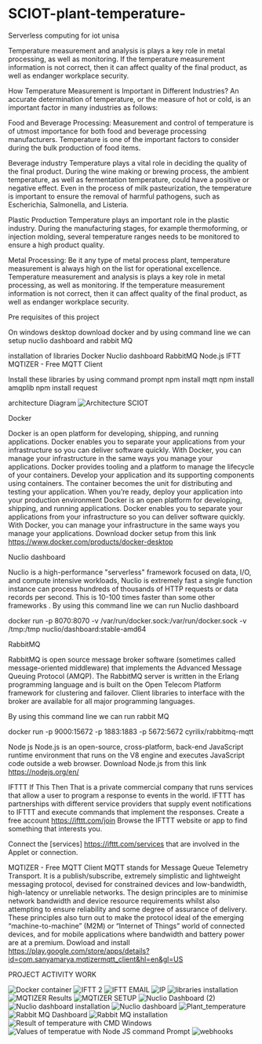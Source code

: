 # SCIOT-plant-temperature-
Serverless computing for iot unisa 


Temperature measurement and analysis is plays a key role in metal processing, as well as monitoring. If the temperature measurement information is not correct, then it can affect quality of the final product, as well as endanger workplace security.


How Temperature Measurement is Important in Different Industries?
An accurate determination of temperature, or the measure of hot or cold, is an important factor in many industries as follows:


Food and Beverage Processing:
Measurement and control of temperature is of utmost importance for both food and beverage processing manufacturers. Temperature is one of the important factors to consider during the bulk production of food items.


Beverage industry
Temperature plays a vital role in deciding the quality of the final product. During the wine making or brewing process, the ambient temperature, as well as fermentation temperature, could have a positive or negative effect. Even in the process of milk pasteurization, the temperature is important to ensure the removal of harmful pathogens, such as Escherichia, Salmonella, and Listeria.


Plastic Production
Temperature plays an important role in the plastic industry. During the manufacturing stages, for example thermoforming, or injection molding, several temperature ranges needs to be monitored to ensure a high product quality.


Metal Processing:
Be it any type of metal process plant, temperature measurement is always high on the list for operational excellence. Temperature measurement and analysis is plays a key role in metal processing, as well as monitoring. If the temperature measurement information is not correct, then it can affect quality of the final product, as well as endanger workplace security.


Pre requisites of this project

On windows desktop download docker and by using command line we can setup nuclio dashboard and rabbit MQ

installation of libraries
Docker
Nuclio dashboard
RabbitMQ
Node.js
IFTT
MQTIZER - Free MQTT Client


Install these libraries by using command prompt
npm install mqtt
npm install amqplib
npm install request



architecture Diagram 
![Architecture SCIOT](https://user-images.githubusercontent.com/77137106/157632668-f59db4ce-f91e-4214-9a57-dc30ae606c81.png)




Docker


Docker is an open platform for developing, shipping, and running applications. Docker enables you to separate your applications from your infrastructure so you can deliver software quickly. With Docker, you can manage your infrastructure in the same ways you manage your applications.
Docker provides tooling and a platform to manage the lifecycle of your containers.
Develop your application and its supporting components using containers.
The container becomes the unit for distributing and testing your application.
When you’re ready, deploy your application into your production environment
Docker is an open platform for developing, shipping, and running applications. Docker enables you to separate your applications from your infrastructure so you can deliver software quickly. With Docker, you can manage your infrastructure in the same ways you manage your applications.
Download docker setup from this link
https://www.docker.com/products/docker-desktop


Nuclio dashboard



Nuclio is a high-performance "serverless" framework focused on data, I/O, and compute intensive workloads, Nuclio is extremely fast a single function instance can process hundreds of thousands of HTTP requests or data records per second. This is 10-100 times faster than some other frameworks
.
By using this command line we can run Nuclio dashboard

docker run -p 8070:8070 -v /var/run/docker.sock:/var/run/docker.sock -v /tmp:/tmp nuclio/dashboard:stable-amd64


RabbitMQ



RabbitMQ is open source message broker software (sometimes called message-oriented middleware) that implements the Advanced Message Queuing Protocol (AMQP). The RabbitMQ server is written in the Erlang programming language and is built on the Open Telecom Platform framework for clustering and failover. Client libraries to interface with the broker are available for all major programming languages.


By using this command line we can run rabbit MQ


docker run -p 9000:15672 -p 1883:1883 -p 5672:5672 cyrilix/rabbitmq-mqtt



Node js
Node.js is an open-source, cross-platform, back-end JavaScript runtime environment that runs on the V8 engine and executes JavaScript code outside a web browser.
Download Node.js from this link
https://nodejs.org/en/



IFTTT
If This Then That is a private commercial company that runs services that allow a user to program a response to events in the world. IFTTT has partnerships with different service providers that supply event notifications to IFTTT and execute commands that implement the responses.
Create a free account
https://ifttt.com/join
Browse the IFTTT website or app to find something that interests you.

Connect the [services] https://ifttt.com/services that are involved in the Applet or connection.



MQTIZER - Free MQTT Client
MQTT stands for Message Queue Telemetry Transport. It is a publish/subscribe, extremely simplistic and lightweight messaging protocol, devised for constrained devices and low-bandwidth, high-latency or unreliable networks. The design principles are to minimise network bandwidth and device resource requirements whilst also attempting to ensure reliability and some degree of assurance of delivery. These principles also turn out to make the protocol ideal of the emerging “machine-to-machine” (M2M) or “Internet of Things” world of connected devices, and for mobile applications where bandwidth and battery power are at a premium.
Dowload and install
https://play.google.com/store/apps/details?id=com.sanyamarya.mqtizermqtt_client&hl=en&gl=US



PROJECT ACTIVITY WORK



![Docker container](https://user-images.githubusercontent.com/77137106/157602179-dbe02a77-b7d5-478b-9c97-07b8125c80b7.png)
![IFTT 2](https://user-images.githubusercontent.com/77137106/157602183-5fc8e2b1-9801-4b6d-8931-034ec9b0e120.png)
![IFTT EMAIL](https://user-images.githubusercontent.com/77137106/157602187-cc0fcb9c-8132-44a6-930b-ffb099bfd6fb.png)
![IP](https://user-images.githubusercontent.com/77137106/157602188-622a2f99-82cf-4027-a124-2b954e2ec120.png)
![libraries installation](https://user-images.githubusercontent.com/77137106/157602189-6194e7d6-2515-4532-a196-fbff8b1ab587.png)
![MQTIZER Results](https://user-images.githubusercontent.com/77137106/157602190-1198920d-49a6-49ce-99a9-2f96790485ad.jpeg)
![MQTIZER SETUP](https://user-images.githubusercontent.com/77137106/157602192-e75b1eea-e09c-4db8-acc0-96e60a90fb96.jpeg)
![Nuclio Dashboard (2)](https://user-images.githubusercontent.com/77137106/157602194-a0c4a6bd-54b1-4f86-a2ba-56d927b13353.png)
![Nuclio dashboard installation](https://user-images.githubusercontent.com/77137106/157602196-aea92ca2-6bd2-44cd-95d6-2cfa53c4bb87.png)
![Nuclio dashboard](https://user-images.githubusercontent.com/77137106/157602197-841ea7a2-8f88-4bee-930b-f90170d0c347.png)
![Plant_temperature](https://user-images.githubusercontent.com/77137106/157602198-51f18930-2a4e-454d-a513-b5728e8899b7.png)
![Rabbit MQ Dashboard](https://user-images.githubusercontent.com/77137106/157602202-52a8e6a8-9625-4ac0-abd3-65d08461276b.png)
![Rabbit MQ installation](https://user-images.githubusercontent.com/77137106/157602204-dda9f794-5559-402a-8922-d0adefb29a83.png)
![Result of temperature with CMD Windows](https://user-images.githubusercontent.com/77137106/157602209-4dc2d855-87e8-45bc-8fda-deb33da3b10d.png)
![Values of temperatue with Node JS command Prompt](https://user-images.githubusercontent.com/77137106/157602213-a6d1fde2-1f58-41fe-8a3b-8d8aa52a2b1f.png)
![webhooks](https://user-images.githubusercontent.com/77137106/157602214-fb4fdbea-92b3-45cc-a4a4-a6454f93cc44.png)




